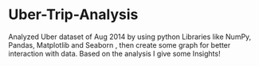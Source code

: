 # Uber-Trip-Analysis
Analyzed Uber dataset of Aug 2014  by using python Libraries like NumPy, Pandas, Matplotlib and Seaborn , then create some graph for better interaction with data. Based on the analysis I give some Insights!
